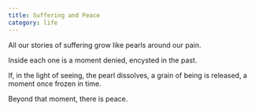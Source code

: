 ```yaml
---
title: Suffering and Peace
category: life
---
```


All our stories of suffering
grow like pearls around our pain.

Inside each one
is a moment denied,
encysted in the past.

If, in the light of seeing,
the pearl dissolves,
a grain of being is released,
a moment once frozen in time.

Beyond that moment,
there is peace.

